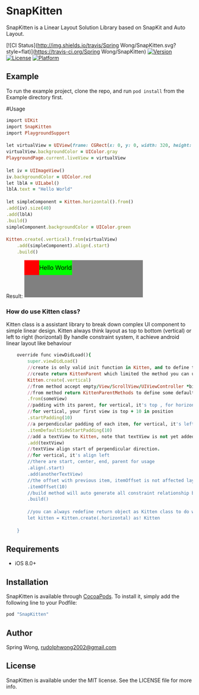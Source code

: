 # SnapKitten

SnapKitten is a Linear Layout Solution Library based on SnapKit and Auto Layout.

[![CI Status](http://img.shields.io/travis/Spring Wong/SnapKitten.svg?style=flat)](https://travis-ci.org/Spring Wong/SnapKitten)
[![Version](https://img.shields.io/cocoapods/v/SnapKitten.svg?style=flat)](http://cocoapods.org/pods/SnapKitten)
[![License](https://img.shields.io/cocoapods/l/SnapKitten.svg?style=flat)](http://cocoapods.org/pods/SnapKitten)
[![Platform](https://img.shields.io/cocoapods/p/SnapKitten.svg?style=flat)](http://cocoapods.org/pods/SnapKitten)

## Example

To run the example project, clone the repo, and run `pod install` from the Example directory first.

#Usage

```ruby
import UIKit
import SnapKitten
import PlaygroundSupport

let virtualView = UIView(frame: CGRect(x: 0, y: 0, width: 320, height: 480))
virtualView.backgroundColor = UIColor.gray
PlaygroundPage.current.liveView = virtualView

let iv = UIImageView()
iv.backgroundColor = UIColor.red
let lblA = UILabel()
lblA.text = "Hello World"

let simpleComponent = Kitten.horizontal().from()
.add(iv).size(40)
.add(lblA)
.build()
simpleComponent.backgroundColor = UIColor.green

Kitten.create(.vertical).from(virtualView)
    .add(simpleComponent).align(.start)
    .build()
```
Result:
![](website/static/simpleComponent.png)

### How do use Kitten class?

Kitten class is a assistant library to break down complex UI component to simple linear design.
Kitten always think layout as top to bottom (vertical) or left to right (horizontal)
By handle constraint system, it achieve android linear layout like behaviour

```ruby
	override func viewDidLoad(){
		super.viewDidLoad()
		//create is only valid init function in Kitten, and to define the direction of your layour
		//create return KittenParent which limited the method you can use
		Kitten.create(.vertical)
		//from method accept empty/View/ScrollView/UIViewController *bind to topLayoutGuide and bottomLayoutGuide
		//from method return KittenParentMethods to define some default value or switch mode
		.from(someView)
		//padding with its parent, for vertical, it's top , for horizontal, it's left
		//for vertical, your first view is top + 10 in position
		.startPadding(10)
		//a perpendicular padding of each item, for vertical, it's left, for horizontal, it's top
		.itemDefaultSideStartPadding(10)
		//add a textView to Kitten, note that textView is not yet added to its parent here, all constraint is setup when build() / rebuild() method call
		.add(textView)
		//textView align start of perpendicular direction.
		//for vertical, it's align left
		//there are start, center, end, parent for usage
		.align(.start)
		.add(anotherTextView)
		//the offset with previous item, itemOffset is not affected layout if child is first item of childs
		.itemOffset(10)
		//build method will auto generate all constraint relationship between those items, and return the container of childs, if no parent in from() method, it will generate a new one
		.build()

		//you can always redefine return object as Kitten class to do what
		let kitten = Kitten.create(.horizontal) as! Kitten

	}
```

## Requirements
- iOS 8.0+

## Installation

SnapKitten is available through [CocoaPods](http://cocoapods.org). To install
it, simply add the following line to your Podfile:

```ruby
pod "SnapKitten"
```

## Author

Spring Wong, rudolphwong2002@gmail.com

## License

SnapKitten is available under the MIT license. See the LICENSE file for more info.
